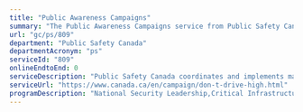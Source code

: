 ```yaml
---
title: "Public Awareness Campaigns"
summary: "The Public Awareness Campaigns service from Public Safety Canada is not available end-to-end online, according to the GC Service Inventory."
url: "gc/ps/809"
department: "Public Safety Canada"
departmentAcronym: "ps"
serviceId: "809"
onlineEndtoEnd: 0
serviceDescription: "Public Safety Canada coordinates and implements marketing campaigns to raise public awareness around Government of Canada priority issues pertaining to public safety."
serviceUrl: "https://www.canada.ca/en/campaign/don-t-drive-high.html"
programDescription: "National Security Leadership,Critical Infrastructure,Cyber Security,Crime Prevention,Law Enforcement and Policing,Serious and Organized Crime,Border Policy,Indigenous Policing,Corrections,Emergency Prevention/Mitigation,Emergency Preparedness,Emergency Response/Recovery"
---
```


